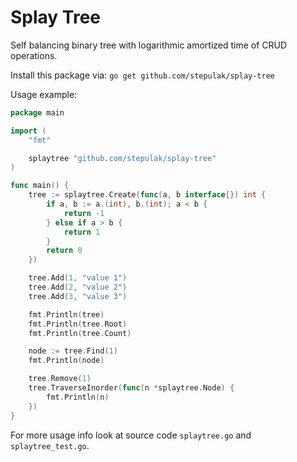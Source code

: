 # Splay Tree

Self balancing binary tree with logarithmic amortized time of CRUD operations.

Install this package via: `go get github.com/stepulak/splay-tree`

Usage example:

```go
package main

import (
	"fmt"

	splaytree "github.com/stepulak/splay-tree"
)

func main() {
	tree := splaytree.Create(func(a, b interface{}) int {
		if a, b := a.(int), b.(int); a < b {
			return -1
		} else if a > b {
			return 1
		}
		return 0
	})

	tree.Add(1, "value 1")
	tree.Add(2, "value 2")
	tree.Add(3, "value 3")

	fmt.Println(tree)
	fmt.Println(tree.Root)
	fmt.Println(tree.Count)

	node := tree.Find(1)
	fmt.Println(node)

	tree.Remove(1)
	tree.TraverseInorder(func(n *splaytree.Node) {
		fmt.Println(n)
	})
}
```

For more usage info look at source code `splaytree.go` and `splaytree_test.go`.